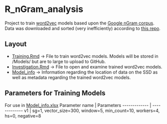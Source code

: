 # R_nGram_analysis
Project to train [word2vec](https://jalammar.github.io/illustrated-word2vec/) models based upon the [Google nGram corpus](http://storage.googleapis.com/books/ngrams/books/datasetsv2.html). Data was downloaded and sorted (very inefficiently) according to [this repo](https://github.com/ivalencius/nGram_download_and_sort).

## Layout
* [Training.Rmd](https://github.com/ivalencius/R_nGram_analysis/blob/main/Training.Rmd) → File to train word2vec models. Models will be stored in /Models/ but are to large to upload to GitHub.
* [Investigation.Rmd](https://github.com/ivalencius/R_nGram_analysis/blob/main/Investigation.Rmd) → File to open and examine trained word2vec models.
* [Model_info](https://github.com/ivalencius/R_nGram_analysis/blob/main/Model_info.xlsx) → Information regarding the location of data on the SSD as well as metadata regarding the trained word2vec models.

## Parameters for Training Models
For use in [Model_info.xlsx](https://github.com/ivalencius/R_nGram_analysis/blob/main/Model_info.xlsx)
Parameter name | Parameters
------------- | -------------
v1 | sg=1, vector_size=300, window=5, min_count=10, workers=4, hs=0, negative=8
